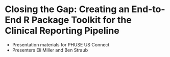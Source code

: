 # Closing the Gap: Creating an End-to-End R Package Toolkit for the Clinical Reporting Pipeline 

* Presentation materials for PHUSE US Connect
* Presenters Eli Miller and Ben Straub
